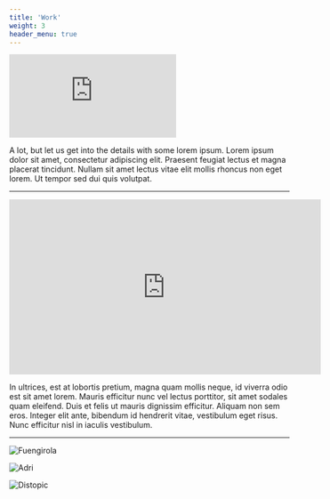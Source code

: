 ```yaml
---
title: 'Work'
weight: 3
header_menu: true
---
```


<div class="video-iframe">
  <iframe src="https://www.youtube.com/embed/SADLtciQ-Dc" frameborder="0" allow="accelerometer; autoplay; encrypted-media; gyroscope; picture-in-picture" allowfullscreen></iframe>
</div>

A lot, but let us get into the details with some lorem ipsum. Lorem ipsum dolor sit amet, consectetur adipiscing elit. Praesent feugiat lectus et magna placerat tincidunt. Nullam sit amet lectus vitae elit mollis rhoncus non eget lorem. Ut tempor sed dui quis volutpat.

---
<div class="video-iframe">
  <iframe width="560" height="315" src="https://www.youtube.com/embed/z4JjiIijmUU" frameborder="0" allow="accelerometer; autoplay; encrypted-media; gyroscope; picture-in-picture" allowfullscreen></iframe>
</div>

In ultrices, est at lobortis pretium, magna quam mollis neque, id viverra odio est sit amet lorem. Mauris efficitur nunc vel lectus porttitor, sit amet sodales quam eleifend. Duis et felis ut mauris dignissim efficitur. Aliquam non sem eros. Integer elit ante, bibendum id hendrerit vitae, vestibulum eget risus. Nunc efficitur nisl in iaculis vestibulum.

---

![Fuengirola](https://i.imgur.com/ijWITNp.jpg)

![Adri](https://i.imgur.com/YpSAgLU.jpg)

![Distopic](https://i.imgur.com/RQ9wCOx.jpg)

